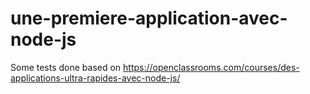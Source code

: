 # une-premiere-application-avec-node-js

Some tests done based on https://openclassrooms.com/courses/des-applications-ultra-rapides-avec-node-js/
